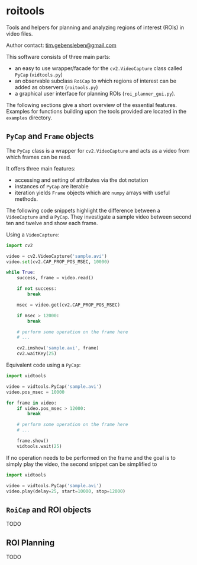 # roitools

Tools and helpers for planning and analyzing regions of interest (ROIs) in video files.

Author contact: tim.gebensleben@gmail.com

This software consists of three main parts:

- an easy to use wrapper/facade for the `cv2.VideoCapture` class called `PyCap` (`vidtools.py`)
- an observable subclass `RoiCap` to which regions of interest can be added as observers (`roitools.py`)
- a graphical user interface for planning ROIs (`roi_planner_gui.py`).

The following sections give a short overview of the essential features. Examples for functions building upon the tools provided are located in the `examples` directory.

## `PyCap` and `Frame` objects

The `PyCap` class is a wrapper for `cv2.VideoCapture` and acts as a video from which frames can be read.

It offers three main features:

- accessing and setting of attributes via the dot notation
- instances of `PyCap` are iterable
- iteration yields `Frame` objects which are `numpy` arrays with useful methods.

The following code snippets highlight the difference between a `VideoCapture` and a `PyCap`. They investigate a sample video between second ten and twelve and show each frame.

Using a `VideoCapture`:

```python
import cv2

video = cv2.VideoCapture('sample.avi')
video.set(cv2.CAP_PROP_POS_MSEC, 10000)

while True:
    success, frame = video.read()

    if not success:
        break

    msec = video.get(cv2.CAP_PROP_POS_MSEC)

    if msec > 12000:
        break

    # perform some operation on the frame here
    # ...

    cv2.imshow('sample.avi', frame)
    cv2.waitKey(25)
```

Equivalent code using a `PyCap`:

```python
import vidtools

video = vidtools.PyCap('sample.avi')
video.pos_msec = 10000

for frame in video:
    if video.pos_msec > 12000:
        break

    # perform some operation on the frame here
    # ...

    frame.show()
    vidtools.wait(25)
```

If no operation needs to be performed on the frame and the goal is to simply play the video, the second snippet can be simplified to

```python
import vidtools

video = vidtools.PyCap('sample.avi')
video.play(delay=25, start=10000, stop=12000)
```

## `RoiCap` and ROI objects

TODO

## ROI Planning

TODO
